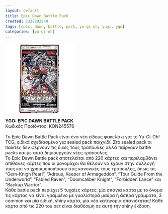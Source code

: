 ```yaml
---
layout: default
title: Epic Dawn Battle Pack
created: 1338292248
tags: [epic, dawn, battle, pack, yu-gi-oh, yugi, ygo]
categories: [yu-gi-oh]
---
```

<p class="rtecenter"><img alt="" src="/assets/images/YGO-BATTLE-PACK-EPIC-DAWN-enlarge.jpg" style="width: 220px; height: 220px;" /></p>
<p><strong><span class="text01">YGO: EPIC DAWN BATTLE PACK</span></strong><br />
	<span class="field">&Kappa;&omega;&delta;&iota;&kappa;ό&sigmaf; &Pi;&rho;&omicron;ϊό&nu;&tau;&omicron;&sigmaf;:</span> KON245576<br />
	<br />
	&Tau;&omicron; Epic Dawn Battle Pack &epsilon;ί&nu;&alpha;&iota; έ&nu;&alpha; &nu;έ&omicron; &epsilon;ί&delta;&omicron;&upsilon;&sigmaf; &phi;&alpha;&kappa;&epsilon;&lambda;ά&kappa;&iota; &gamma;&iota;&alpha; &tau;&omicron; Yu-Gi-Oh! TCG, &epsilon;&iota;&delta;&iota;&kappa;ά &sigma;&chi;&epsilon;&delta;&iota;&alpha;&sigma;&mu;έ&nu;&omicron; &gamma;&iota;&alpha; sealed pack &pi;&alpha;&iota;&chi;&nu;ί&delta;&iota;! &Sigma;&tau;&omicron; sealed pack &omicron;&iota; &pi;&alpha;ί&kappa;&tau;&epsilon;&sigmaf; &delta;&epsilon;&nu; &phi;έ&rho;&nu;&omicron;&upsilon;&nu; &tau;&iota;&sigmaf; &delta;&iota;&kappa;έ&sigmaf; &tau;&omicron;&upsilon;&sigmaf; &tau;&rho;ά&pi;&omicron;&upsilon;&lambda;&epsilon;&sigmaf; &alpha;&lambda;&lambda;ά &pi;&alpha;ί&rho;&nu;&omicron;&upsilon;&nu; battle packs &kappa;&alpha;&iota; &mu;&epsilon; &alpha;&upsilon;&tau;ά &delta;&eta;&mu;&iota;&omicron;&upsilon;&rho;&gamma;&omicron;ύ&nu; &nu;έ&epsilon;&sigmaf; &tau;&rho;ά&pi;&omicron;&upsilon;&lambda;&epsilon;&sigmaf;.<br />
	&Tau;&omicron; Epic Dawn Battle pack &alpha;&pi;&omicron;&tau;&epsilon;&lambda;&epsilon;ί&tau;&alpha;&iota; &alpha;&pi;ό 220 &kappa;ά&rho;&tau;&epsilon;&sigmaf; &kappa;&alpha;&iota; &pi;&epsilon;&rho;&iota;&lambda;&alpha;&mu;&beta;ά&nu;&epsilon;&iota; &alpha;&pi;ί&theta;&alpha;&nu;&epsilon;&sigmaf; &kappa;ά&rho;&tau;&epsilon;&sigmaf; &pi;&omicron;&upsilon; &omicron;&iota; &mu;&omicron;&nu;&omicron;&mu;ά&chi;&omicron;&iota; &theta;&alpha; &theta;έ&lambda;&omicron;&upsilon;&nu; &nu;&alpha; έ&chi;&omicron;&upsilon;&nu; &sigma;&tau;&eta;&nu; &sigma;&upsilon;&lambda;&lambda;&omicron;&gamma;ή &tau;&omicron;&upsilon;&sigmaf; &kappa;&alpha;&iota; &nu;&alpha; &chi;&rho;&eta;&sigma;&iota;&mu;&omicron;&pi;&omicron;&iota;ή&sigma;&omicron;&upsilon;&nu; &sigma;&tau;&iota;&sigmaf; &kappa;&alpha;&nu;&omicron;&nu;&iota;&kappa;έ&sigmaf; &tau;&omicron;&upsilon;&sigmaf; &tau;&rho;ά&pi;&omicron;&upsilon;&lambda;&epsilon;&sigmaf;, ό&pi;&omega;&sigmaf; &tau;&iota;&sigmaf; &ldquo;Gem-Knigh Pearl&rdquo;, &ldquo;Adreus, Keeper of Armageddon&rdquo;, &ldquo;Tour Guide From the Underworld&rdquo;, &ldquo;Fabled Raven&rdquo;, &ldquo;Doomcaliber Knight&rdquo;, &ldquo;Forbidden Lance&rdquo; &kappa;&alpha;&iota; &ldquo;Backup Warrior&rdquo;.<br />
	&Kappa;ά&theta;&epsilon; battle pack &pi;&epsilon;&rho;&iota;έ&chi;&epsilon;&iota; 5 &tau;&upsilon;&chi;&alpha;ί&epsilon;&sigmaf; &kappa;ά&rho;&tau;&epsilon;&sigmaf;: &mu;ί&alpha; &sigma;&pi;ά&nu;&iota;&alpha; &kappa;ά&rho;&tau;&alpha; &mu;&epsilon; &tau;&omicron; ό&nu;&omicron;&mu;&alpha; &tau;&iota;&sigmaf; &kappa;ά&rho;&tau;&alpha;&sigmaf; &nu;&alpha; &epsilon;ί&nu;&alpha;&iota; &gamma;&rho;&alpha;&mu;&mu;έ&nu;&omicron; &mu;&epsilon; &gamma;&upsilon;&alpha;&lambda;&iota;&sigma;&tau;&epsilon;&rho;ά &mu;&alpha;ύ&rho;&alpha; ή ά&sigma;&pi;&rho;&alpha; &gamma;&rho;ά&mu;&mu;&alpha;&tau;&alpha;, 3 common &kappa;&alpha;&iota; &mu;ί&alpha; &epsilon;&iota;&delta;&iota;&kappa;ή, shiny &kappa;ά&rho;&tau;&alpha;, &mu;ί&alpha; &nu;έ&alpha; &kappa;&alpha;&tau;&eta;&gamma;&omicron;&rho;ί&alpha; &sigma;&pi;&alpha;&nu;&iota;ό&tau;&eta;&tau;&alpha;&sigmaf;! &Kappa;ά&theta;&epsilon; &kappa;ά&rho;&tau;&alpha; &alpha;&pi;ό &tau;&iota;&sigmaf; 220 &tau;&omicron;&upsilon; &sigma;&epsilon;&tau; &epsilon;ί&nu;&alpha;&iota; &delta;&iota;&alpha;&theta;έ&sigma;&iota;&mu;&eta; &sigma;&epsilon; &alpha;&upsilon;&tau;ή &tau;&eta;&nu; shiny έ&kappa;&delta;&omicron;&sigma;&eta;.</p>
